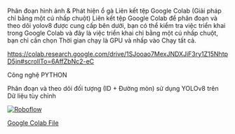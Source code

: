 Phân đoạn hình ảnh & Phát hiện ổ gà
Liên kết tệp Google Colab (Giải pháp chỉ bằng một cú nhấp chuột)
Liên kết tệp Google Colab để phân đoạn và theo dõi yolov8 được cung cấp bên dưới, bạn có thể kiểm tra việc triển khai trong Google Colab và đây là việc triển khai chỉ bằng một cú nhấp chuột, bạn chỉ cần chọn Thời gian chạy là GPU và nhấp vào Chạy tất cả.

https://colab.research.google.com/drive/1SJooao7MexJNDXJiF3ry1Z15NhtpD5jn#scrollTo=6AffZbNc2-eC

Công nghệ
PYTHON

Phân đoạn và theo dõi đối tượng (ID + Đường mòn) sử dụng YOLOv8 trên Dữ liệu tùy chỉnh



[![Roboflow](https://img.shields.io/badge/-Roboflow-red)]([https://roboflow.com](https://app.roboflow.com/potholes-detection-nx7uy))

[Google Colab File]([https://colab.research.google.com/your-colab-link](https://colab.research.google.com/drive/1SJooao7MexJNDXJiF3ry1Z15NhtpD5jn))
